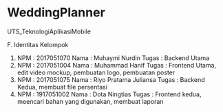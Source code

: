 # WeddingPlanner
UTS_TeknologiAplikasiMobile

F.	Identitas Kelompok 
1.	NPM	 : 2017051070 
Nama	 : Muhaymi Nurdin
Tugas	 : Backend Utama 
2.	NPM	 : 2017051004
Nama 	: Muhammad Hanif
Tugas 	: Frontend Utama, edit video mockup, pembuatan logo, pembuatan poster
3.	NPM 	: 2017051075
Nama 	:  Riyo Pratama Juliansa
Tugas	: Backend Kedua, membuat file persentasi
4.	NPM	: 1917051002
Nama	:  Dota Ningtias 
Tugas	 : Frontend kedua, meencari bahan yang digunakan,   membuat laporan

